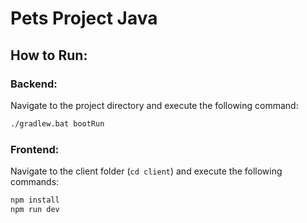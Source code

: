 # Pets Project Java

## How to Run:

### Backend:

Navigate to the project directory and execute the following command:

```bash
./gradlew.bat bootRun
```

### Frontend:

Navigate to the client folder (```cd client```) and execute the following commands:

```bash
npm install
npm run dev
```
